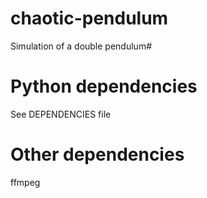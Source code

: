 chaotic-pendulum
================

Simulation of a double pendulum#

Python dependencies
===================

See DEPENDENCIES file

Other dependencies
==================

ffmpeg


